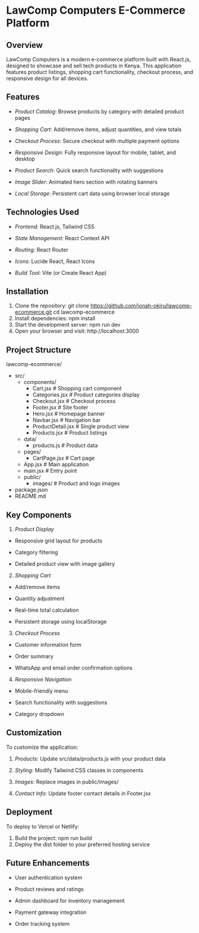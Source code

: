 # LawComp Computers E-Commerce Platform
## Overview
LawComp Computers is a modern e-commerce platform built with React.js, designed to showcase and sell tech products in Kenya. This application features product listings, shopping cart functionality, checkout process, and responsive design for all devices.
## Features
- *Product Catalog*: Browse products by category with detailed product pages

- *Shopping Cart*: Add/remove items, adjust quantities, and view totals

- *Checkout Process*: Secure checkout with multiple payment options

- *Responsive Design*: Fully responsive layout for mobile, tablet, and desktop

- *Product Search*: Quick search functionality with suggestions

- *Image Slider*: Animated hero section with rotating banners

- *Local Storage*: Persistent cart data using browser local storage
## Technologies Used
- *Frontend:* React.js, Tailwind CSS

- *State Management:* React Context API

- *Routing:* React Router

- *Icons:* Lucide React, React Icons

- *Build Tool:* Vite (or Create React App)
## Installation
1. Clone the repository:
git clone https://github.com/jonah-okiru/lawcomp-ecommerce.git
cd lawcomp-ecommerce
2. Install dependencies:
npm install
3. Start the development server:
npm run dev
4. Open your browser and visit:
http://localhost:3000
## Project Structure
lawcomp-ecommerce/
- src/
     - components/
        - Cart.jsx             # Shopping cart component
        - Categories.jsx       # Product categories display
        - Checkout.jsx         # Checkout process
        - Footer.jsx           # Site footer
        - Hero.jsx             # Homepage banner
        - Navbar.jsx           # Navigation bar
        - ProductDetail.jsx    # Single product view
        - Products.jsx         # Product listings
    - data/
        - products.js          # Product data
    - pages/
        -  CartPage.jsx         # Cart page
    - App.jsx                  # Main application
    - main.jsx                 # Entry point
    - public/
       - images/                  # Product and logo images
- package.json
- README.md
## Key Components
1. *Product Display*
 - Responsive grid layout for products

 - Category filtering

 - Detailed product view with image gallery

2. *Shopping Cart*
 - Add/remove items

 - Quantity adjustment

 - Real-time total calculation

 - Persistent storage using localStorage

3. *Checkout Process*
 - Customer information form

 - Order summary

 - WhatsApp and email order confirmation options

4. *Responsive Navigation*
 - Mobile-friendly menu

 - Search functionality with suggestions

 - Category dropdown
## Customization
To customize the application:

1. *Products:* Update src/data/products.js with your product data

2. *Styling:* Modify Tailwind CSS classes in components

3. *Images:* Replace images in public/images/

4. *Contact Info:* Update footer contact details in Footer.jsx
## Deployment
To deploy to Vercel or Netlify:

1. Build the project:
npm run build
2. Deploy the dist folder to your preferred hosting service
## Future Enhancements
- User authentication system

- Product reviews and ratings

- Admin dashboard for inventory management

- Payment gateway integration

- Order tracking system